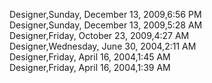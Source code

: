 ﻿Designer,Sunday, December 13, 2009,6:56 PM  Designer,Sunday, December 13, 2009,5:28 AM  Designer,Friday, October 23, 2009,4:27 AM  Designer,Wednesday, June 30, 2004,2:11 AM  Designer,Friday, April 16, 2004,1:45 AM  Designer,Friday, April 16, 2004,1:39 AM